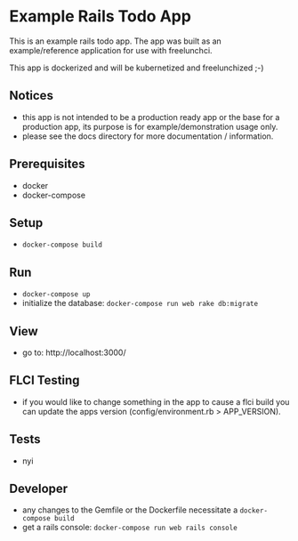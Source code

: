 # Example Rails Todo App

This is an example rails todo app. The app was built as an example/reference application for use with freelunchci.

This app is dockerized and will be kubernetized and freelunchized ;-)


## Notices
* this app is not intended to be a production ready app or the base for a production app, its purpose is for example/demonstration usage only.
* please see the docs directory for more documentation / information.



## Prerequisites
* docker
* docker-compose


## Setup
* `docker-compose build`


## Run
* `docker-compose up`
* initialize the database: `docker-compose run web rake db:migrate`


## View
* go to: http://localhost:3000/


## FLCI Testing
* if you would like to change something in the app to cause a flci build you can update the apps version (config/environment.rb > APP_VERSION).


## Tests
* nyi


## Developer
* any changes to the Gemfile or the Dockerfile necessitate a `docker-compose build`
* get a rails console: `docker-compose run web rails console`
